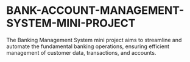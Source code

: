 # BANK-ACCOUNT-MANAGEMENT-SYSTEM-MINI-PROJECT
The Banking Management System mini project aims to streamline and automate the fundamental banking operations, ensuring efficient management of customer data, transactions, and accounts. 
